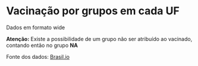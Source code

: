 # Vacinação por grupos em cada UF

Dados em formato wide

<b>Atenção:</b> Existe a possibilidade de um grupo não ser atribuído ao vacinado, contando então no grupo <b>NA</b>

Fonte dos dados: [Brasil.io](https://brasil.io/home/)
